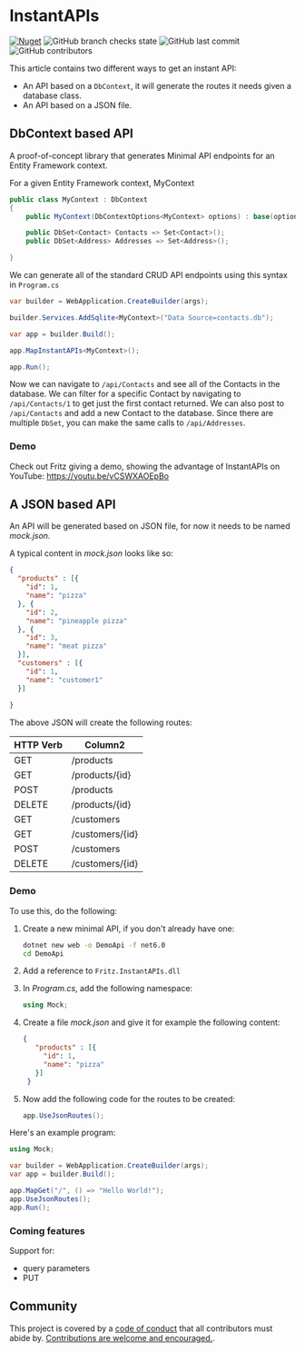 # InstantAPIs

[![Nuget](https://img.shields.io/nuget/v/Fritz.InstantAPIs)](https://www.nuget.org/packages/Fritz.InstantAPIs/)
![GitHub branch checks state](https://img.shields.io/github/checks-status/csharpfritz/InstantAPIs/main)
![GitHub last commit](https://img.shields.io/github/last-commit/csharpfritz/InstantAPIs)
![GitHub contributors](https://img.shields.io/github/contributors/csharpfritz/InstantAPIs)

This article contains two different ways to get an instant API:

- An API based on a `DbContext`, it will generate the routes it needs given a database class.
- An API based on a JSON file.

## DbContext based API

A proof-of-concept library that generates Minimal API endpoints for an Entity Framework context.  

For a given Entity Framework context, MyContext

```csharp
public class MyContext : DbContext 
{
    public MyContext(DbContextOptions<MyContext> options) : base(options) {}

    public DbSet<Contact> Contacts => Set<Contact>();
    public DbSet<Address> Addresses => Set<Address>();

}
```

We can generate all of the standard CRUD API endpoints using this syntax in `Program.cs`

```csharp
var builder = WebApplication.CreateBuilder(args);

builder.Services.AddSqlite<MyContext>("Data Source=contacts.db");

var app = builder.Build();

app.MapInstantAPIs<MyContext>();

app.Run();
```

Now we can navigate to `/api/Contacts` and see all of the Contacts in the database.  We can filter for a specific Contact by navigating to `/api/Contacts/1` to get just the first contact returned.  We can also post to `/api/Contacts` and add a new Contact to the database. Since there are multiple `DbSet`, you can make the same calls to `/api/Addresses`.

### Demo

Check out Fritz giving a demo, showing the advantage of InstantAPIs on YouTube: https://youtu.be/vCSWXAOEpBo



## A JSON based API

An API will be generated based on JSON file, for now it needs to be named *mock.json*.

A typical content in *mock.json* looks like so:

```json
{
  "products" : [{
    "id": 1,
    "name": "pizza"
  }, {
    "id": 2,
    "name": "pineapple pizza"
  }, {
    "id": 3,
    "name": "meat pizza"
  }],
  "customers" : [{
    "id": 1,
    "name": "customer1"
  }]
  
}
```

The above JSON will create the following routes:

|HTTP Verb  |Column2  |
|---------|---------|
|  GET   | /products        |
|  GET   | /products/{id}        |
|  POST   | /products        |
|  DELETE   | /products/{id}        |
|  GET   | /customers        |
|  GET   | /customers/{id}        |
|  POST   | /customers        |
|  DELETE   | /customers/{id}        |

### Demo

To use this, do the following:

1. Create a new minimal API, if you don't already have one:

   ```bash
   dotnet new web -o DemoApi -f net6.0
   cd DemoApi 
   ```

1. Add a reference to `Fritz.InstantAPIs.dll`

1. In *Program.cs*, add the following namespace:

   ```csharp
   using Mock;
   ```

1. Create a file *mock.json* and give it for example the following content:

   ```json
   {
      "products" : [{
        "id": 1,
        "name": "pizza"
      }]
    }
   ```

1. Now add the following code for the routes to be created:

   ```csharp
   app.UseJsonRoutes();
   ```

Here's an example program:

```csharp
using Mock;

var builder = WebApplication.CreateBuilder(args);
var app = builder.Build();

app.MapGet("/", () => "Hello World!");
app.UseJsonRoutes();
app.Run();
```

### Coming features

Support for:

- query parameters
- PUT 

## Community

This project is covered by a [code of conduct](https://github.com/csharpfritz/InstantAPIs/blob/main/CODE-OF-CONDUCT.md) that all contributors must abide by.  [Contributions are welcome and encouraged.](https://github.com/csharpfritz/InstantAPIs/blob/main/CONTRIBUTING.md).
